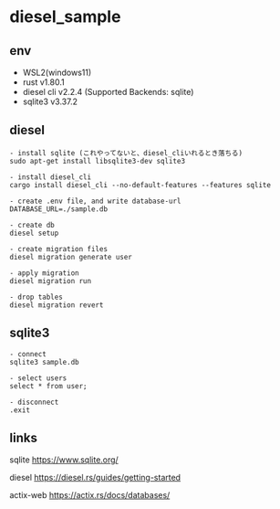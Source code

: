 # diesel_sample

## env

- WSL2(windows11)
- rust v1.80.1
- diesel cli v2.2.4 (Supported Backends: sqlite)
- sqlite3 v3.37.2

## diesel

```
- install sqlite (これやってないと、diesel_cliいれるとき落ちる)
sudo apt-get install libsqlite3-dev sqlite3

- install diesel_cli
cargo install diesel_cli --no-default-features --features sqlite

- create .env file, and write database-url
DATABASE_URL=./sample.db

- create db
diesel setup

- create migration files
diesel migration generate user

- apply migration
diesel migration run

- drop tables
diesel migration revert

```

## sqlite3

```
- connect
sqlite3 sample.db

- select users
select * from user;

- disconnect
.exit
```

## links

sqlite
https://www.sqlite.org/

diesel
https://diesel.rs/guides/getting-started

actix-web
https://actix.rs/docs/databases/
